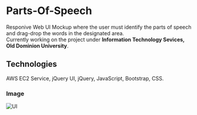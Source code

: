 # Parts-Of-Speech
Responive Web UI Mockup where the user must identify the parts of speech and drag-drop the words in the designated area.  
Currently working on the project under **Information Technology Sevices, Old Dominion University**.

## Technologies
AWS EC2 Service, jQuery UI, jQuery, JavaScript, Bootstrap, CSS.

### Image
![UI]()
